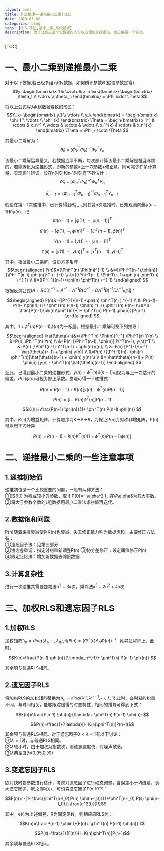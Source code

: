 ```yaml
---
layout: post
title: 算法整理——递推最小二乘(RLS)
date: 2020-03-08
categories: blog
tags: [RLS,算法,最小二乘,系统辨识]
description: 为了让自己这个记性差的人可以方便的查找语法，自己编辑一个存档。
---
```

[TOC]
# 一、最小二乘到递推最小二乘
对于以下数据,若已经多组$x_i$和y数据，如何辨识参数$\Theta$(假设参数定常)   
$$y=\begin{bmatrix}x_1 & \cdots & x_n \end{bmatrix} \begin{bmatrix} \theta_1 \\ \vdots \\ \theta_n \end{bmatrix} = \Phi \cdot \Theta $$  

将以上公式写为k组数据紧致的形式：  
$$Y_k= \begin{bmatrix} y_1 \\ \vdots \\ y_k \end{bmatrix} =  \begin{bmatrix} \phi_1 \\ \vdots \\ \phi_{k} \end{bmatrix} \Theta = \begin{bmatrix} x_1^1 & \cdots & x_n^1 \\ \vdots & \cdots & \vdots \\ x_1^{k} & \cdots & x_n^{k} \end{bmatrix} \Theta = \Phi_k \cdot \Theta $$  

其最小二乘解为：  
$$\hat{\theta}_k=(\Phi_k^T \Phi_k)^{-1} \Phi_k^T Y_k$$  

该最小二乘解运算量大，若数据连续不断，每次都计算该最小二乘解是相当麻烦的，若能转化为递推形式，即新的参数=上一次参数+修正项，则可减少许多计算量，实现实时辨识。设在n时刻和n-1时刻有下列估计：  
$$\hat{\theta}_n=(\Phi_n^T \Phi_n)^{-1} \Phi_n^T Y_n$$   

$$\hat{\theta}_{n-1}=(\Phi_{n-1}^T \Phi_{n-1})^{-1} \Phi_{n-1}^T Y_{n-1}$$   

假设在第n-1次递推中，已计算得到$\hat{\theta}_{n-1}$,则在第n次递推时，已知观测向量$\phi(n-1)$和y(n)，记  
$$\Phi(n-1)=[\phi(1),\cdots,\phi(n-1)]^T$$  

$$\Phi(n)=[\phi(1),\cdots,\phi(n)]^T=[\Phi^T(n-1),\phi(n)]^T$$  

$$Y(n-1)=[y(1),\cdots,y(n-1)]^T$$  

$$Y(n)=[y(1),\cdots,y(n)]^T=[Y^T(n-1),y(n)]^T$$  

其中，根据最小二乘解，设协方差矩阵
$$\begin{aligned} 
P(n)&=(\Phi^T(n) \Phi(n))^{-1} \\
      &=([\Phi^T(n-1),\phi(n)] [\Phi^T(n-1),\phi(n)]^T ) ^{-1} \\
      &=([\Phi^T(n-1) \Phi^T(n-1)+\phi(n) \phi^T(n) ) ^{-1} \\
      &=([P^{-1}(n-1)+\phi(n) \phi^T(n) ) ^{-1}
\end{aligned} $$  

根据反演公式$(A+BCD)^{-1}=A^{-1}-A^{-1}B(C^{-1}+DA^{-1}B)^{-1}DA^{-1}$可得：

$$\begin{aligned} 
P(n)&=([P^{-1}(n-1)+\phi(n) \phi^T(n) ) ^{-1} \\
      &=P(n-1)-P(n-1)\phi(n) [1+ \phi^T(n) P(n-1) \phi(n)]^{-1} \phi^T(n) P(n-1)\\
      &=[I- \frac{P(n-1)\phi(n)\phi^T(n)}{1+ \phi^T(n) P(n-1) \phi(n)}]P(n-1)
\end{aligned} $$ 

其中，$1+ \phi^T(n) P(n-1) \phi(n)$为一标量。根据最小二乘解可按下列推导：

$$\begin{aligned} 
\hat{\theta}(n)&=(\Phi^T(n) \Phi(n))^{-1} \Phi^T(n) Y(n) \\
               &=P(n) \Phi^T(n) Y(n) \\
               &=P(n) [\Phi^T(n-1), \phi(n)] [Y^T(n-1), y(n)]^T \\
               &=P(n) [\Phi^T(n-1) Y^T(n-1) + \phi(n) y(n)] \\
               &=P(n) [P^{-1}(n-1) \hat{\theta}(n-1) + \phi(n) y(n)] \\
               &=P(n) \{[P^{-1}(n)- \phi(n) \phi^T(n)]\hat{\theta}(n-1) + \phi(n) y(n) \} \\
               &= \hat{\theta}(n-1) + P(n) \phi(n) [y(n) - \phi^T(n) \hat{\theta}(n-1)]
\end{aligned} $$ 

至此，已得到最小二乘的递推形式，$y(n) - \phi^T(n) \hat{\theta}(n-1)$可视为与上一次估计的偏差，$P(n) \phi(n)$可视为修正系数。整理可得一下递推式：

$$\hat{\theta}(n)=\hat{\theta}(n-1) + K(n) [y(n) - \phi^T(n) \hat{\theta}(n-1)]$$ 

$$P(n)=[I- K(n)\phi^T(n)]P(n-1)$$   

$$K(n)=\frac{P(n-1) \phi(n)}{1+ \phi^T(n) P(n-1) \phi(n)} $$ 

其中，$K(n)$为增益矩阵，计算顺序为K→P→$\theta$，为保证P(n)为对称非增矩阵，P(n)可采用下式计算

$$P(n)=P(n-1)-K(n)K^T(n)[1+ \phi^T(n) P(n-1) \phi(n)]$$   

# 二、递推最小二乘的一些注意事项
## 1.递推初始值
递推初值是一个比较重要的问题，一般有两种方法：  
①取$\theta(0)$为零或较小的参数，取 $ P(0)=- \alpha^2 I $,其中$\alpha$为较大实数。
②将大于参数个数的L组数据用最小二乘法求初值再迭代。
## 2.数据饱和问题
P(n)随着递推衰减使得K(n)也衰减，失去修正能力称为数据饱和。主要修正方法有：  
①遗忘因子法：见第三部分  
②协方差重调：指定时刻重新调整P(n)
③协方差修正：设定阈值修正P(n)  
④限定记忆法：增加新数据去除旧数据  
## 3.计算复杂性
进行一次递推共需要加减法$n^3+3n$次，乘除法$n^3+2n^2+4n$次

# 三、加权RLS和遗忘因子RLS
## 1.加权RLS
加权矩阵$\Lambda_n = diag \{ \lambda_1,\cdots,\lambda_n \}$,令$P(n)=(\Phi^T(n) \Lambda_n \Phi(n))^{-1}$，推导过程同上，此时，

$$K(n)=\frac{P(n-1) \phi(n)}{\lambda_n^{-1}+ \phi^T(n) P(n-1) \phi(n)} $$   

其余项与普通RLS相同。

## 2.遗忘因子RLS
将加权RLS的加权矩阵替换为$\Lambda_n = diag \{ \lambda^n,\lambda^{n-1},\cdots,\lambda,1 \}$,此时，各时刻的权重不同，与时间相关，能够跟踪缓慢的时变特性，相同的推导可得到下式：  

$$K(n)=\frac{P(n-1) \phi(n)}{\lambda+ \phi^T(n) P(n-1) \phi(n)} $$  

$$P(n)=\frac{1}{\lambda}[I- K(n)\phi^T(n)]P(n-1)$$  

其余项与普通RLS相同。对于遗忘因子$0<\lambda<1$有以下讨论：  
①$\lambda=1$时，与普通RLS相同。  
②$\lambda$较小时，由于加权为指数次，则遗忘速度快，对噪声敏感。  
③$\lambda$典型值为(0.95,0.99)

## 3.变遗忘因子RLS
欲对快时变参数进行估计，考虑对遗忘因子进行动态调整，当误差小于均值是，调大遗忘因子，反之则减小。可设变遗忘因子F(n)如下：  

$$F(n)=1-[1- \frac{\phi^T(n-l_0) P(n) \phi(n-l_0)}{1+\phi^T(n-l_0) P(n) \phi(n-l_0)}] \frac{e^2(t)}{R}$$

其中，e(t)为上述偏差，R为固定常数，则相应的RLS为：

$$K(n)=\frac{P(n-1) \phi(n)}{F(n)+ \phi^T(n) P(n-1) \phi(n)} $$  

$$P(n)=\frac{1}{F(n)}[I- K(n)\phi^T(n)]P(n-1)$$  

其余项与普通RLS相同。